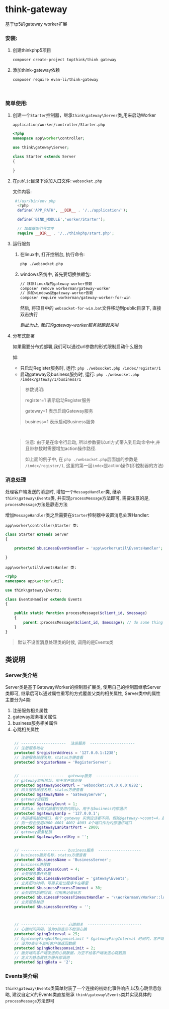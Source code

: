 # think-gateway
基于tp5的gateway worker扩展

### 安装:

1. 创建thinkphp5项目

   ```sh
   composer create-project topthink/think gateway
   ```


2. 添加think-gateway依赖

   ```sh
   composer require evan-li/think-gateway
   ```

   ​

### 简单使用: 

1. 创建一个`Starter`控制器，继承`think\gateway\Server`类,用来启动Worker

   `application/worker/controller/Starter.php`

   ```php
   <?php
   namespace app\worker\controller;

   use think\gateway\Server;

   class Starter extends Server
   {

   }
   ```

2. 在`public`目录下添加入口文件: `websocket.php`

   文件内容: 

   ```php
    #!/usr/bin/env php
     <?php
     define('APP_PATH', __DIR__ . '/../application/');

     define('BIND_MODULE','worker/Starter');

     // 加载框架引导文件
     require __DIR__ . '/../thinkphp/start.php';
   ```

3. 运行服务

   1. 在linux中, 打开控制台, 执行命令: 

      ```sh
      php ./websocket.php
      ```

   2. windows系统中, 首先要切换依赖包:

      ```sh
      // 移除linux版的gateway-worker依赖
      composer remove workerman/gateway-worker
      // 添加windows版gateway-worker依赖
      composer require workerman/gateway-worker-for-win
      ```

      然后, 将项目中的 `websocket-for-win.bat`文件移动到public目录下, 直接双击执行

      *到此为止, 我们的gateway-worker服务就跑起来啦*


1. 分布式部署

   如果需要分布式部署,我们可以通过url参数的形式限制启动什么服务

   如: 

   - 只启动Register服务时, 运行: `php ./websocket.php /index/register/1`
   - 启动gateway及business服务时, 运行: `php ./websocket.php /index/gateway/1/business/1`

   > 参数说明: 
   >
   > register=1 表示启动Register服务
   >
   > gateway=1 表示启动Gateway服务
   >
   > business=1 表示启动Business服务

   ​

   > 注意: 由于是在命令行启动, 所以参数要以url方式带入到启动命令中,并且带参数时需要增加action操作路径.
   >
   > 如上面的例子中, 在 `php ./websocket.php`后面加的参数是 `/index/register/1`, 这里的第一层`index`是action操作(即控制器的方法)




### 消息处理

处理客户端发送的消息时, 增加一个`MessageHandler`类, 继承`think\gateway\Events`类, 并实现`processMessage`方法即可, 需要注意的是, `processMessage`方法是静态方法

增加`MessageHandler`类之后需要在`Starter`控制器中设置消息处理Handler:

`app\worker\controller\Starter 类:`

```php
class Starter extends Server
{

    protected $businessEventHandler = 'app\worker\util\EventsHandler';

}
```

`app\worker\util\EventsHanler 类:`

```php
<?php
namespace app\worker\util;

use think\gateway\Events;

class EventsHandler extends Events
{

    public static function processMessage($client_id, $message)
    {
        parent::processMessage($client_id, $message); // do some thing
    }
}
```

> 默认不设置消息处理类的时候, 调用的是Events类




##  类说明 

### Server类介绍

Server类是基于GatewayWorker的控制器扩展类, 使用自己的控制器继承Server类即可, 继承后可以通过属性重写的方式覆盖父类的相关属性, Server类中的属性主要分为4类:

1. 注册服务相关属性
2. gateway服务相关属性
3. business服务相关属性
4. 心跳相关属性

```php

    // --------------------  注册服务  --------------------
	// 注册服务地址
    protected $registerAddress = '127.0.0.1:1238';
	// 注册服务线程名称，status方便查看
    protected $registerName = 'RegisterServer';


    // -------------------  gateway服务  -------------------
	// gateway监听地址，用于客户端连接
    protected $gatewaySocketUrl = 'websocket://0.0.0.0:8282';
    // 网关服务线程名称，status方便查看
    protected $gatewayName = 'GatewayServer';
    // gateway进程数
    protected $gatewayCount = 1;
    // 本机ip，分布式部署时使用内网ip，用于与business内部通讯
    protected $gatewayLanIp = '127.0.0.1';
    // 内部通讯起始端口，每个 gateway 实例应该都不同，假如$gateway->count=4，起始端口为4000
    // 则一般会使用4000 4001 4002 4003 4个端口作为内部通讯端口
    protected $gatewayLanStartPort = 2900;
    // gateway服务秘钥
    protected $gatewaySecretKey = '';


    // -------------------- business服务  -------------------
    // business服务名称，status方便查看
    protected $businessName = 'BusinessServer';
    // business进程数
    protected $businessCount = 4;
    // 业务服务事件处理
    protected $businessEventHandler = 'gateway\Events';
    // 业务超时时间，可用来定位程序卡在哪里
    protected $businessProcessTimeout = 30;
    // 业务超时后的回调，可用来记录日志
    protected $businessProcessTimeoutHandler = '\\Workerman\\Worker::log';
    // 业务服务秘钥
    protected $businessSecretKey = '';



    // -------------------- 心跳相关  ------------------------
    // 心跳时间间隔，设为0则表示不检测心跳
    protected $pingInterval = 25;
	// $gatewayPingNotResponseLimit * $gatewayPingInterval 时间内，客户端未发送任何数据，断开客户端连接
	// 设为0表示不监听客户端返回数据
    protected $pingNotResponseLimit = 2;
    // 服务端向客户端发送的心跳数据，为空不给客户端发送心跳数据
    // 定义为静态属性方便外部调用
    protected $pingData = '2';
```





### Events类介绍

`think\gateway\Events`类简单封装了一个连接的初始化事件响应,以及心跳信息忽略, 建议自定义的Events类直接继承 `think\gateway\Events`类并实现具体的 `processMessage`方法即可

